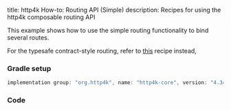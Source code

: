 title: http4k How-to: Routing API (Simple)
description: Recipes for using the http4k composable routing API

This example shows how to use the simple routing functionality to bind several routes.

For the typesafe contract-style routing, refer to [this](/guide/howto/integrate_with_openapi/) recipe instead,

### Gradle setup

```groovy
implementation group: "org.http4k", name: "http4k-core", version: "4.34.0.4"
```

### Code [<img class="octocat"/>](https://github.com/http4k/http4k/blob/master/src/docs/guide/howto/simple_routing/example.kt)

<script src="https://gist-it.appspot.com/https://github.com/http4k/http4k/blob/master/src/docs/guide/howto/simple_routing/example.kt"></script>

